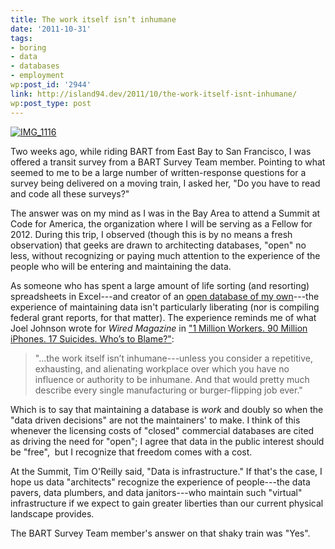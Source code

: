 ```yaml
---
title: The work itself isn’t inhumane
date: '2011-10-31'
tags:
- boring
- data
- databases
- employment
wp:post_id: '2944'
link: http://island94.dev/2011/10/the-work-itself-isnt-inhumane/
wp:post_type: post
---
```


[ ![](http://www.island94.org/wp-content/uploads/2011/10/IMG_1116-600x450.jpg "IMG_1116") ](http://www.island94.org/wp-content/uploads/2011/10/IMG_1116.jpg)

Two weeks ago, while riding BART from East Bay to San Francisco, I was offered a transit survey from a BART Survey Team member. Pointing to what seemed to me to be a large number of written-response questions for a survey being delivered on a moving train, I asked her, "Do you have to read and code all these surveys?"

The answer was on my mind as I was in the Bay Area to attend a Summit at Code for America, the organization where I will be serving as a Fellow for 2012. During this trip, I observed (though this is by no means a fresh observation) that geeks are drawn to architecting databases, "open" no less, without recognizing or paying much attention to the experience of the people who will be entering and maintaining the data.

As someone who has spent a large amount of life sorting (and resorting) spreadsheets in Excel---and creator of an [open database of my own](http://mappingaccess.org/)---the experience of maintaining data isn't particularly liberating (nor is compiling federal grant reports, for that matter). The experience reminds me of what Joel Johnson wrote for _Wired Magazine_ in ["1 Million Workers. 90 Million iPhones. 17 Suicides. Who’s to Blame?"](http://www.wired.com/magazine/2011/02/ff_joelinchina/all/1):

> "...the work itself isn’t inhumane---unless you consider a repetitive, exhausting, and alienating workplace over which you have no influence or authority to be inhumane. And that would pretty much describe every single manufacturing or burger-flipping job ever."

Which is to say that maintaining a database is _work_ and doubly so when the "data driven decisions" are not the maintainers' to make. I think of this whenever the licensing costs of "closed" commercial databases are cited as driving the need for "open"; I agree that data in the public interest should be "free",  but I recognize that freedom comes with a cost.

At the Summit, Tim O'Reilly said, "Data is infrastructure." If that's the case, I hope us data "architects" recognize the experience of people---the data pavers, data plumbers, and data janitors---who maintain such "virtual" infrastructure if we expect to gain greater liberties than our current physical landscape provides.

The BART Survey Team member's answer on that shaky train was "Yes".